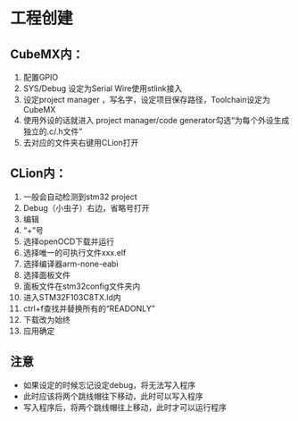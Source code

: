 # 工程创建
## CubeMX内：
1. 配置GPIO
2. SYS/Debug 设定为Serial Wire使用stlink接入
3. 设定project manager ，写名字，设定项目保存路径，Toolchain设定为CubeMX
4. 使用外设的话就进入 project manager/code generator勾选“为每个外设生成独立的.c/.h文件”
5. 去对应的文件夹右键用CLion打开

## CLion内：
1. 一般会自动检测到stm32 project
2. Debug（小虫子）右边，省略号打开
3. 编辑
4. “+”号
5. 选择openOCD下载并运行
6. 选择唯一的可执行文件xxx.elf
7. 选择编译器arm-none-eabi
8. 选择面板文件
9. 面板文件在stm32config文件夹内
10. 进入STM32F103C8TX.ld内
11. ctrl+f查找并替换所有的“READONLY”
12. 下载改为始终
13. 应用确定


## 注意
- 如果设定的时候忘记设定debug，将无法写入程序
- 此时应该将两个跳线帽往下移动，此时可以写入程序
- 写入程序后，将两个跳线帽往上移动，此时才可以运行程序